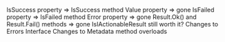 ﻿IsSuccess property => IsSuccess method
Value property => gone
IsFailed property => IsFailed method
Error property => gone
Result<TValue>.Ok() and Result<TValue>.Fail() methods => gone
IsIActionableResult still worth it?
Changes to Errors Interface
Changes to Metadata method overloads